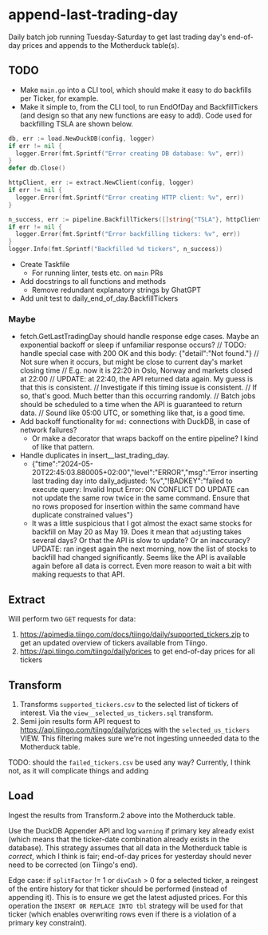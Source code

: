 # append-last-trading-day

Daily batch job running Tuesday-Saturday to get last trading day's end-of-day prices
and appends to the Motherduck table(s).

## TODO

- Make `main.go` into a CLI tool, which should make it easy to do backfills per Ticker, for example.
- Make it simple to, from the CLI tool, to run EndOfDay and BackfillTickers (and design so that any new functions are easy to add). Code used for backfilling TSLA are shown below.

```go
db, err := load.NewDuckDB(config, logger)
if err != nil {
  logger.Error(fmt.Sprintf("Error creating DB database: %v", err))
}
defer db.Close()

httpClient, err := extract.NewClient(config, logger)
if err != nil {
  logger.Error(fmt.Sprintf("Error creating HTTP client: %v", err))
}

n_success, err := pipeline.BackfillTickers([]string{"TSLA"}, httpClient, logger, db)
if err != nil {
  logger.Error(fmt.Sprintf("Error backfilling tickers: %v", err))
}
logger.Info(fmt.Sprintf("Backfilled %d tickers", n_success))
```

- Create Taskfile
  - For running linter, tests etc. on `main` PRs
- Add docstrings to all functions and methods
  - Remove redundant explanatory strings by GhatGPT
- Add unit test to daily_end_of_day.BackfillTickers


### Maybe

- fetch.GetLastTradingDay should handle response edge cases. Maybe an exponential backoff or
  sleep if unfamiliar response occurs?
  // TODO: handle special case with 200 OK and this body: {"detail":"Not found."}
  // Not sure when it occurs, but might be close to current day's market closing time
  // E.g. now it is 22:20 in Oslo, Norway and markets closed at 22:00
  // UPDATE: at 22:40, the API returned data again. My guess is that this is consistent.
  // Investigate if this timing issue is consistent.
  // If so, that's good. Much better than this occurring randomly.
  // Batch jobs should be scheduled to a time when the API is guaranteed to return data.
  // Sound like 05:00 UTC, or something like that, is a good time.
- Add backoff functionality for `md:` connections with DuckDB, in case of network failures?
  - Or make a decorator that wraps backoff on the entire pipeline? I kind of like that pattern.
- Handle duplicates in insert__last_trading_day.
  - {"time":"2024-05-20T22:45:03.880005+02:00","level":"ERROR","msg":"Error inserting last trading day into daily_adjusted: %v","!BADKEY":"failed to execute query: Invalid Input Error: ON CONFLICT DO UPDATE can not update the same row twice in the same command. Ensure that no rows proposed for insertion within the same command have duplicate constrained values"}
  - It was a little suspicious that I got almost the exact same stocks for backfill on May 20 as May 19.
    Does it mean that `adj`usting takes several days? Or that the API is slow to update? Or an inaccuracy?
    UPDATE: ran ingest again the next morning, now the list of stocks to backfill had changed significantly. Seems like
    the API is available again before all data is correct. Even more reason to wait a bit with making requests to that API.


## Extract

Will perform two `GET` requests for data:

1. https://apimedia.tiingo.com/docs/tiingo/daily/supported_tickers.zip to get an updated
overview of tickers available from Tiingo.
2. https://api.tiingo.com/tiingo/daily/prices to get end-of-day prices for all tickers

## Transform

1. Transforms `supported_tickers.csv` to the selected list of tickers of interest. Via the
`view__selected_us_tickers.sql` transform.
2. Semi join results form API request to https://api.tiingo.com/tiingo/daily/prices with the
`selected_us_tickers` VIEW. This filtering makes sure we're not ingesting unneeded data to
the Motherduck table.

TODO: should the `failed_tickers.csv` be used any way? Currently, I think not, as it will complicate
things and adding

## Load

Ingest the results from Transform.2 above into the Motherduck table.

Use the DuckDB Appender API and log `warning` if primary key already exist (which means
that the ticker-date combination already exists in the database). This strategy assumes that
all data in the Motherduck table is _correct_, which I think is fair; end-of-day prices for yesterday
should never need to be corrected (on Tiingo's end).

Edge case: if `splitFactor` != 1 or `divCash` > 0 for a selected ticker, a reingest of the entire history
for that ticker should be performed (instead of appending it). This is to ensure we get the latest adjusted
prices. For this operation the `INSERT OR REPLACE INTO tbl` strategy will be used for that ticker (which
enables overwriting rows even if there is a violation of a primary key constraint).
